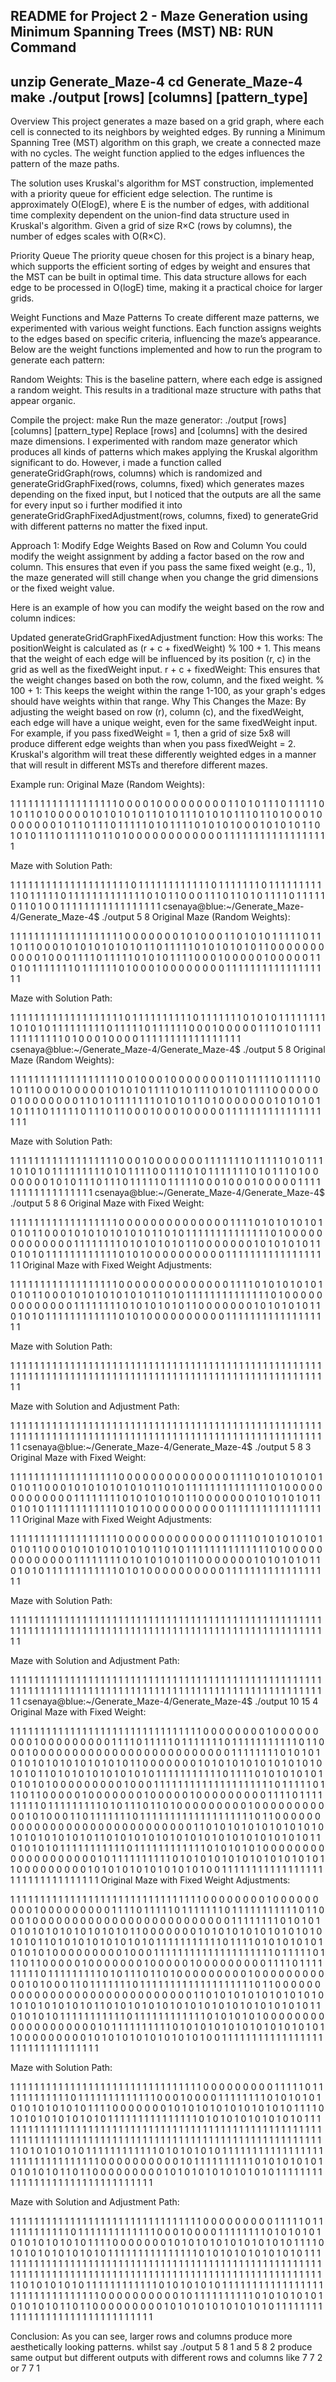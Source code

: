 README for Project 2 - Maze Generation using Minimum Spanning Trees (MST)
NB: RUN Command
----------------------------------------------------------------
unzip Generate_Maze-4
cd Generate_Maze-4
make 
./output [rows] [columns] [pattern_type]
----------------------------------------------------------------

Overview
This project generates a maze based on a grid graph, where each cell is connected to its neighbors by weighted edges. By running a Minimum Spanning Tree (MST) algorithm on this graph, we create a connected maze with no cycles. The weight function applied to the edges influences the pattern of the maze paths.

The solution uses Kruskal's algorithm for MST construction, implemented with a priority queue for efficient edge selection. The runtime is approximately
O(ElogE), where E is the number of edges, with additional time complexity dependent on the union-find data structure used in Kruskal's algorithm. Given a grid of size
R×C (rows by columns), the number of edges scales with O(R×C).

Priority Queue
The priority queue chosen for this project is a binary heap, which supports the efficient sorting of edges by weight and ensures that the MST can be built in optimal time. This data structure allows for each edge to be processed in
O(logE) time, making it a practical choice for larger grids.

Weight Functions and Maze Patterns
To create different maze patterns, we experimented with various weight functions. Each function assigns weights to the edges based on specific criteria, influencing the maze’s appearance. Below are the weight functions implemented and how to run the program to generate each pattern:

Random Weights: This is the baseline pattern, where each edge is assigned a random weight. This results in a traditional maze structure with paths that appear organic.

Compile the project:
make
Run the maze generator:
./output [rows] [columns] [pattern_type]
Replace [rows] and [columns] with the desired maze dimensions.
I experimented with random maze generator which produces all kinds of patterns which makes applying the Kruskal algorithm significant  to do.
However, i made a function called generateGridGraph(rows, columns) which is randomized and  generateGridGraphFixed(rows, columns, fixed) which generates
mazes depending on the fixed input, but I noticed that the outputs are all the same for every input so i further  modified it into generateGridGraphFixedAdjustment(rows, columns, fixed)
to generateGrid with different patterns no matter the fixed input.

Approach 1: Modify Edge Weights Based on Row and Column
You could modify the weight assignment by adding a factor based on the row and column. This ensures that even if you pass the same fixed weight (e.g., 1), the maze generated will still change when you change the grid dimensions or the fixed weight value.

Here is an example of how you can modify the weight based on the row and column indices:

Updated generateGridGraphFixedAdjustment function:
How this works:
The positionWeight is calculated as (r + c + fixedWeight) % 100 + 1. This means that the weight of each edge will be influenced by its position (r, c) in the grid as well as the fixedWeight input.
r + c + fixedWeight: This ensures that the weight changes based on both the row, column, and the fixed weight.
% 100 + 1: This keeps the weight within the range 1-100, as your graph's edges should have weights within that range.
Why This Changes the Maze:
By adjusting the weight based on row (r), column (c), and the fixedWeight, each edge will have a unique weight, even for the same fixedWeight input.
For example, if you pass fixedWeight = 1, then a grid of size 5x8 will produce different edge weights than when you pass fixedWeight = 2.
Kruskal's algorithm will treat these differently weighted edges in a manner that will result in different MSTs and therefore different mazes.


Example run:
Original Maze (Random Weights):

1 1 1 1 1 1 1 1 1 1 1 1 1 1 1 1 1
1   0 0 0 0 1 0 0 0 0 0 0 0 0 0 1
1 0 1 0 1 1 1 0 1 1 1 1 1 0 1 0 1
1 0 1 0 0 0 0 0 1 0 1 0 1 0 1 0 1
1 0 1 0 1 1 1 0 1 0 1 0 1 1 1 0 1
1 0 1 0 0 0 1 0 0 0 0 0 0 0 1 0 1
1 0 1 1 1 0 1 1 1 1 1 0 1 0 1 1 1
1 0 1 0 1 0 1 0 0 0 1 0 1 0 1 0 1
1 0 1 0 1 0 1 1 1 0 1 1 1 1 1 0 1
1 0 1 0 0 0 0 0 0 0 0 0 0 0 0   1
1 1 1 1 1 1 1 1 1 1 1 1 1 1 1 1 1

Maze with Solution Path:

1 1 1 1 1 1 1 1 1 1 1 1 1 1 1 1 1
            1                   1
1 0 1   1 1 1   1 1 1 1 1   1   1
1 0 1           1   1   1   1   1
1 0 1   1 1 1   1   1   1 1 1   1
1 0 1       1               1   1
1 0 1 1 1   1 1 1 1 1   1   1 1 1
1 0 1 0 1   1 0 0 0 1   1   1 0 1
1 0 1 0 1   1 1 1 0 1 1 1 1 1 0 1
1 0 1 0 0
1 1 1 1 1 1 1 1 1 1 1 1 1 1 1 1 1
csenaya@blue:~/Generate_Maze-4/Generate_Maze-4$ ./output 5 8
Original Maze (Random Weights):

1 1 1 1 1 1 1 1 1 1 1 1 1 1 1 1 1
1   1 0 0 0 0 0 0 0 1 0 1 0 0 0 1
1 0 1 0 1 0 1 1 1 1 1 0 1 1 1 0 1
1 0 0 0 1 0 1 0 1 0 1 0 1 0 1 0 1
1 0 1 1 1 1 1 0 1 0 1 0 1 0 1 0 1
1 0 0 0 0 0 0 0 0 0 0 0 1 0 0 0 1
1 1 1 0 1 1 1 1 1 0 1 0 1 0 1 1 1
1 0 0 0 1 0 0 0 0 0 1 0 0 0 0 0 1
1 0 1 0 1 1 1 1 1 1 1 0 1 1 1 1 1
1 0 1 0 0 0 1 0 0 0 0 0 0 0 0   1
1 1 1 1 1 1 1 1 1 1 1 1 1 1 1 1 1

Maze with Solution Path:

1 1 1 1 1 1 1 1 1 1 1 1 1 1 1 1 1
    1               1 0 1       1
1   1   1   1 1 1 1 1 0 1 1 1   1
1       1   1 0 1 0 1 0 1   1   1
1   1 1 1 1 1 0 1 0 1 0 1   1   1
1                       1       1
1 1 1 0 1 1 1 1 1 0 1   1   1 1 1
1 0 0 0 1 0 0 0 0 0 1           1
1 0 1 0 1 1 1 1 1 1 1   1 1 1 1 1
1 0 1 0 0 0 1 0 0 0 0
1 1 1 1 1 1 1 1 1 1 1 1 1 1 1 1 1
csenaya@blue:~/Generate_Maze-4/Generate_Maze-4$ ./output 5 8
Original Maze (Random Weights):

1 1 1 1 1 1 1 1 1 1 1 1 1 1 1 1 1
1   0 0 1 0 0 0 1 0 0 0 0 0 0 0 1
1 0 1 1 1 1 1 0 1 1 1 1 1 0 1 0 1
1 0 0 0 1 0 0 0 0 0 1 0 1 0 1 0 1
1 1 1 0 1 0 1 1 1 0 1 0 1 0 1 1 1
1 0 0 0 0 0 0 0 1 0 0 0 0 0 0 0 1
1 0 1 0 1 1 1 1 1 1 1 0 1 0 1 0 1
1 0 1 0 0 0 0 0 0 0 1 0 1 0 1 0 1
1 0 1 1 1 0 1 1 1 1 1 0 1 1 1 0 1
1 0 0 0 1 0 0 0 1 0 0 0 0 0 1   1
1 1 1 1 1 1 1 1 1 1 1 1 1 1 1 1 1

Maze with Solution Path:

1 1 1 1 1 1 1 1 1 1 1 1 1 1 1 1 1
        1 0 0 0 1 0 0 0 0 0 0 0 1
1   1 1 1 1 1 0 1 1 1 1 1 0 1 0 1
1       1           1 0 1 0 1 0 1
1 1 1   1   1 1 1   1 0 1 0 1 1 1
1 0 0           1               1
1 0 1 0 1 1 1 1 1 1 1 0 1 0 1   1
1 0 1 0 0 0 0 0 0 0 1 0 1 0 1   1
1 0 1 1 1 0 1 1 1 1 1 0 1 1 1   1
1 0 0 0 1 0 0 0 1 0 0 0 0 0 1
1 1 1 1 1 1 1 1 1 1 1 1 1 1 1 1 1
csenaya@blue:~/Generate_Maze-4/Generate_Maze-4$ ./output 5 8 6
Original Maze with Fixed Weight:

1 1 1 1 1 1 1 1 1 1 1 1 1 1 1 1 1
1   0 0 0 0 0 0 0 0 0 0 0 0 0 0 1
1 1 1 0 1 0 1 0 1 0 1 0 1 0 1 0 1
1 0 0 0 1 0 1 0 1 0 1 0 1 0 1 0 1
1 0 1 0 1 1 1 1 1 1 1 1 1 1 1 1 1
1 0 1 0 0 0 0 0 0 0 0 0 0 0 0 0 1
1 1 1 1 1 1 1 0 1 0 1 0 1 0 1 0 1
1 0 0 0 0 0 0 0 1 0 1 0 1 0 1 0 1
1 0 1 0 1 0 1 1 1 1 1 1 1 1 1 1 1
1 0 1 0 1 0 0 0 0 0 0 0 0 0 0   1
1 1 1 1 1 1 1 1 1 1 1 1 1 1 1 1 1
Original Maze with Fixed Weight Adjustments:

1 1 1 1 1 1 1 1 1 1 1 1 1 1 1 1 1
1   0 0 0 0 0 0 0 0 0 0 0 0 0 0 1
1 1 1 0 1 0 1 0 1 0 1 0 1 0 1 0 1
1 0 0 0 1 0 1 0 1 0 1 0 1 0 1 0 1
1 0 1 0 1 1 1 1 1 1 1 1 1 1 1 1 1
1 0 1 0 0 0 0 0 0 0 0 0 0 0 0 0 1
1 1 1 1 1 1 1 0 1 0 1 0 1 0 1 0 1
1 0 0 0 0 0 0 0 1 0 1 0 1 0 1 0 1
1 0 1 0 1 0 1 1 1 1 1 1 1 1 1 1 1
1 0 1 0 1 0 0 0 0 0 0 0 0 0 0   1
1 1 1 1 1 1 1 1 1 1 1 1 1 1 1 1 1

Maze with Solution Path:

1 1 1 1 1 1 1 1 1 1 1 1 1 1 1 1 1
                                1
1 1 1   1   1   1   1   1   1   1
1       1   1   1   1   1   1   1
1   1   1 1 1 1 1 1 1 1 1 1 1 1 1
1   1                           1
1 1 1 1 1 1 1   1   1   1   1   1
1               1   1   1   1   1
1   1   1   1 1 1 1 1 1 1 1 1 1 1
1   1   1
1 1 1 1 1 1 1 1 1 1 1 1 1 1 1 1 1

Maze with Solution and Adjustment Path:

1 1 1 1 1 1 1 1 1 1 1 1 1 1 1 1 1
                                1
1 1 1   1   1   1   1   1   1   1
1       1   1   1   1   1   1   1
1   1   1 1 1 1 1 1 1 1 1 1 1 1 1
1   1                           1
1 1 1 1 1 1 1   1   1   1   1   1
1               1   1   1   1   1
1   1   1   1 1 1 1 1 1 1 1 1 1 1
1   1   1
1 1 1 1 1 1 1 1 1 1 1 1 1 1 1 1 1
csenaya@blue:~/Generate_Maze-4/Generate_Maze-4$ ./output 5 8 3
Original Maze with Fixed Weight:

1 1 1 1 1 1 1 1 1 1 1 1 1 1 1 1 1
1   0 0 0 0 0 0 0 0 0 0 0 0 0 0 1
1 1 1 0 1 0 1 0 1 0 1 0 1 0 1 0 1
1 0 0 0 1 0 1 0 1 0 1 0 1 0 1 0 1
1 0 1 0 1 1 1 1 1 1 1 1 1 1 1 1 1
1 0 1 0 0 0 0 0 0 0 0 0 0 0 0 0 1
1 1 1 1 1 1 1 0 1 0 1 0 1 0 1 0 1
1 0 0 0 0 0 0 0 1 0 1 0 1 0 1 0 1
1 0 1 0 1 0 1 1 1 1 1 1 1 1 1 1 1
1 0 1 0 1 0 0 0 0 0 0 0 0 0 0   1
1 1 1 1 1 1 1 1 1 1 1 1 1 1 1 1 1
Original Maze with Fixed Weight Adjustments:

1 1 1 1 1 1 1 1 1 1 1 1 1 1 1 1 1
1   0 0 0 0 0 0 0 0 0 0 0 0 0 0 1
1 1 1 0 1 0 1 0 1 0 1 0 1 0 1 0 1
1 0 0 0 1 0 1 0 1 0 1 0 1 0 1 0 1
1 0 1 0 1 1 1 1 1 1 1 1 1 1 1 1 1
1 0 1 0 0 0 0 0 0 0 0 0 0 0 0 0 1
1 1 1 1 1 1 1 0 1 0 1 0 1 0 1 0 1
1 0 0 0 0 0 0 0 1 0 1 0 1 0 1 0 1
1 0 1 0 1 0 1 1 1 1 1 1 1 1 1 1 1
1 0 1 0 1 0 0 0 0 0 0 0 0 0 0   1
1 1 1 1 1 1 1 1 1 1 1 1 1 1 1 1 1

Maze with Solution Path:

1 1 1 1 1 1 1 1 1 1 1 1 1 1 1 1 1
                                1
1 1 1   1   1   1   1   1   1   1
1       1   1   1   1   1   1   1
1   1   1 1 1 1 1 1 1 1 1 1 1 1 1
1   1                           1
1 1 1 1 1 1 1   1   1   1   1   1
1               1   1   1   1   1
1   1   1   1 1 1 1 1 1 1 1 1 1 1
1   1   1
1 1 1 1 1 1 1 1 1 1 1 1 1 1 1 1 1

Maze with Solution and Adjustment Path:

1 1 1 1 1 1 1 1 1 1 1 1 1 1 1 1 1
                                1
1 1 1   1   1   1   1   1   1   1
1       1   1   1   1   1   1   1
1   1   1 1 1 1 1 1 1 1 1 1 1 1 1
1   1                           1
1 1 1 1 1 1 1   1   1   1   1   1
1               1   1   1   1   1
1   1   1   1 1 1 1 1 1 1 1 1 1 1
1   1   1
1 1 1 1 1 1 1 1 1 1 1 1 1 1 1 1 1
csenaya@blue:~/Generate_Maze-4/Generate_Maze-4$ ./output 10 15 4
Original Maze with Fixed Weight:

1 1 1 1 1 1 1 1 1 1 1 1 1 1 1 1 1 1 1 1 1 1 1 1 1 1 1 1 1 1 1
1   0 0 0 0 0 0 0 0 1 0 0 0 0 0 0 0 0 0 1 0 0 0 0 0 0 0 0 0 1
1 1 1 0 1 1 1 1 1 0 1 1 1 1 1 1 1 0 1 1 1 1 1 1 1 1 1 1 1 0 1
1 0 0 0 1 0 0 0 0 0 0 0 0 0 0 0 0 0 0 0 0 0 0 0 0 0 0 0 0 0 1
1 1 1 1 1 1 1 0 1 0 1 0 1 0 1 0 1 0 1 0 1 0 1 0 1 0 1 0 1 0 1
1 0 0 0 0 0 0 0 1 0 1 0 1 0 1 0 1 0 1 0 1 0 1 0 1 0 1 0 1 0 1
1 0 1 0 1 0 1 0 1 0 1 0 1 0 1 0 1 1 1 1 1 1 1 1 1 1 1 0 1 1 1
1 0 1 0 1 0 1 0 1 0 1 0 1 0 1 0 1 0 0 0 0 0 0 0 0 0 1 0 0 0 1
1 1 1 1 1 1 1 1 1 1 1 1 1 1 1 1 1 1 1 0 1 1 1 1 1 0 1 1 1 0 1
1 0 0 0 0 0 1 0 0 0 0 0 0 0 1 0 0 0 0 0 1 0 0 0 0 0 0 0 0 0 1
1 1 1 0 1 1 1 1 1 1 1 1 1 0 1 1 1 1 1 1 1 1 1 0 1 0 1 1 1 0 1
1 0 1 0 0 0 0 0 0 0 0 0 1 0 0 0 0 0 0 0 0 0 0 0 1 0 1 0 0 0 1
1 0 1 1 1 1 1 1 1 0 1 1 1 1 1 1 1 1 1 1 1 1 1 1 1 1 1 1 1 0 1
1 0 0 0 0 0 0 0 0 0 0 0 0 0 0 0 0 0 0 0 0 0 0 0 0 0 0 0 0 0 1
1 0 1 0 1 0 1 0 1 0 1 0 1 0 1 0 1 0 1 0 1 0 1 0 1 0 1 0 1 0 1
1 0 1 0 1 0 1 0 1 0 1 0 1 0 1 0 1 0 1 0 1 0 1 0 1 0 1 0 1 0 1
1 0 1 0 1 0 1 0 1 1 1 1 1 1 1 1 1 1 1 0 1 1 1 1 1 1 1 1 1 1 1
1 0 1 0 1 0 1 0 1 0 0 0 0 0 0 0 0 0 0 0 0 0 0 0 0 0 0 0 1 0 1
1 1 1 1 1 1 1 1 1 0 1 0 1 0 1 0 1 0 1 0 1 0 1 0 1 0 1 0 1 0 1
1 0 0 0 0 0 0 0 0 0 1 0 1 0 1 0 1 0 1 0 1 0 1 0 1 0 1 0 0   1
1 1 1 1 1 1 1 1 1 1 1 1 1 1 1 1 1 1 1 1 1 1 1 1 1 1 1 1 1 1 1
Original Maze with Fixed Weight Adjustments:

1 1 1 1 1 1 1 1 1 1 1 1 1 1 1 1 1 1 1 1 1 1 1 1 1 1 1 1 1 1 1
1   0 0 0 0 0 0 0 0 1 0 0 0 0 0 0 0 0 0 1 0 0 0 0 0 0 0 0 0 1
1 1 1 0 1 1 1 1 1 0 1 1 1 1 1 1 1 0 1 1 1 1 1 1 1 1 1 1 1 0 1
1 0 0 0 1 0 0 0 0 0 0 0 0 0 0 0 0 0 0 0 0 0 0 0 0 0 0 0 0 0 1
1 1 1 1 1 1 1 0 1 0 1 0 1 0 1 0 1 0 1 0 1 0 1 0 1 0 1 0 1 0 1
1 0 0 0 0 0 0 0 1 0 1 0 1 0 1 0 1 0 1 0 1 0 1 0 1 0 1 0 1 0 1
1 0 1 0 1 0 1 0 1 0 1 0 1 0 1 0 1 1 1 1 1 1 1 1 1 1 1 0 1 1 1
1 0 1 0 1 0 1 0 1 0 1 0 1 0 1 0 1 0 0 0 0 0 0 0 0 0 1 0 0 0 1
1 1 1 1 1 1 1 1 1 1 1 1 1 1 1 1 1 1 1 0 1 1 1 1 1 0 1 1 1 0 1
1 0 0 0 0 0 1 0 0 0 0 0 0 0 1 0 0 0 0 0 1 0 0 0 0 0 0 0 0 0 1
1 1 1 0 1 1 1 1 1 1 1 1 1 0 1 1 1 1 1 1 1 1 1 0 1 0 1 1 1 0 1
1 0 1 0 0 0 0 0 0 0 0 0 1 0 0 0 0 0 0 0 0 0 0 0 1 0 1 0 0 0 1
1 0 1 1 1 1 1 1 1 0 1 1 1 1 1 1 1 1 1 1 1 1 1 1 1 1 1 1 1 0 1
1 0 0 0 0 0 0 0 0 0 0 0 0 0 0 0 0 0 0 0 0 0 0 0 0 0 0 0 0 0 1
1 0 1 0 1 0 1 0 1 0 1 0 1 0 1 0 1 0 1 0 1 0 1 0 1 0 1 0 1 0 1
1 0 1 0 1 0 1 0 1 0 1 0 1 0 1 0 1 0 1 0 1 0 1 0 1 0 1 0 1 0 1
1 0 1 0 1 0 1 0 1 1 1 1 1 1 1 1 1 1 1 0 1 1 1 1 1 1 1 1 1 1 1
1 0 1 0 1 0 1 0 1 0 0 0 0 0 0 0 0 0 0 0 0 0 0 0 0 0 0 0 1 0 1
1 1 1 1 1 1 1 1 1 0 1 0 1 0 1 0 1 0 1 0 1 0 1 0 1 0 1 0 1 0 1
1 0 0 0 0 0 0 0 0 0 1 0 1 0 1 0 1 0 1 0 1 0 1 0 1 0 1 0 0   1
1 1 1 1 1 1 1 1 1 1 1 1 1 1 1 1 1 1 1 1 1 1 1 1 1 1 1 1 1 1 1

Maze with Solution Path:

1 1 1 1 1 1 1 1 1 1 1 1 1 1 1 1 1 1 1 1 1 1 1 1 1 1 1 1 1 1 1
                    1 0 0 0 0 0 0 0 0 0 1                   1
1 1 1 0 1 1 1 1 1   1 1 1 1 1 1 1 0 1 1 1 1 1 1 1 1 1 1 1   1
1 0 0 0 1 0 0 0 0                                           1
1 1 1 1 1 1 1 0 1 0 1 0 1 0 1 0 1 0 1 0 1 0 1 0 1 0 1   1   1
1 0 0 0 0 0 0 0 1 0 1 0 1 0 1 0 1 0 1 0 1 0 1 0 1 0 1   1   1
1 0 1 0 1 0 1 0 1 0 1 0 1 0 1 0 1 1 1 1 1 1 1 1 1 1 1   1 1 1
1 0 1 0 1 0 1 0 1 0 1 0 1 0 1 0 1                   1       1
1 1 1 1 1 1 1 1 1 1 1 1 1 1 1 1 1 1 1   1 1 1 1 1   1 1 1   1
1           1               1           1                   1
1 1 1   1 1 1 1 1 1 1 1 1   1 1 1 1 1 1 1 1 1   1   1 1 1   1
1   1                   1                       1   1       1
1   1 1 1 1 1 1 1   1 1 1 1 1 1 1 1 1 1 1 1 1 1 1 1 1 1 1   1
1                                                           1
1   1   1   1   1   1   1   1   1   1   1 0 1 0 1 0 1 0 1 0 1
1   1   1   1   1   1   1   1   1   1   1 0 1 0 1 0 1 0 1 0 1
1   1   1   1   1 1 1 1 1 1 1 1 1 1 1   1 1 1 1 1 1 1 1 1 1 1
1   1   1   1   1 0 0 0 0 0 0 0 0 0 0                   1 0 1
1 1 1 1 1 1 1 1 1 0 1 0 1 0 1 0 1 0 1 0 1 0 1 0 1 0 1   1 0 1
1 0 0 0 0 0 0 0 0 0 1 0 1 0 1 0 1 0 1 0 1 0 1 0 1 0 1
1 1 1 1 1 1 1 1 1 1 1 1 1 1 1 1 1 1 1 1 1 1 1 1 1 1 1 1 1 1 1

Maze with Solution and Adjustment Path:

1 1 1 1 1 1 1 1 1 1 1 1 1 1 1 1 1 1 1 1 1 1 1 1 1 1 1 1 1 1 1
                    1 0 0 0 0 0 0 0 0 0 1                   1
1 1 1 0 1 1 1 1 1   1 1 1 1 1 1 1 0 1 1 1 1 1 1 1 1 1 1 1   1
1 0 0 0 1 0 0 0 0                                           1
1 1 1 1 1 1 1 0 1 0 1 0 1 0 1 0 1 0 1 0 1 0 1 0 1 0 1   1   1
1 0 0 0 0 0 0 0 1 0 1 0 1 0 1 0 1 0 1 0 1 0 1 0 1 0 1   1   1
1 0 1 0 1 0 1 0 1 0 1 0 1 0 1 0 1 1 1 1 1 1 1 1 1 1 1   1 1 1
1 0 1 0 1 0 1 0 1 0 1 0 1 0 1 0 1                   1       1
1 1 1 1 1 1 1 1 1 1 1 1 1 1 1 1 1 1 1   1 1 1 1 1   1 1 1   1
1           1               1           1                   1
1 1 1   1 1 1 1 1 1 1 1 1   1 1 1 1 1 1 1 1 1   1   1 1 1   1
1   1                   1                       1   1       1
1   1 1 1 1 1 1 1   1 1 1 1 1 1 1 1 1 1 1 1 1 1 1 1 1 1 1   1
1                                                           1
1   1   1   1   1   1   1   1   1   1   1 0 1 0 1 0 1 0 1 0 1
1   1   1   1   1   1   1   1   1   1   1 0 1 0 1 0 1 0 1 0 1
1   1   1   1   1 1 1 1 1 1 1 1 1 1 1   1 1 1 1 1 1 1 1 1 1 1
1   1   1   1   1 0 0 0 0 0 0 0 0 0 0                   1 0 1
1 1 1 1 1 1 1 1 1 0 1 0 1 0 1 0 1 0 1 0 1 0 1 0 1 0 1   1 0 1
1 0 0 0 0 0 0 0 0 0 1 0 1 0 1 0 1 0 1 0 1 0 1 0 1 0 1
1 1 1 1 1 1 1 1 1 1 1 1 1 1 1 1 1 1 1 1 1 1 1 1 1 1 1 1 1 1 1

Conclusion:
As you can see, larger rows and columns produce more aesthetically looking patterns. whilst say ./output 5 8 1 and 5 8 2 produce same output but different
outputs with different rows and columns like 7 7 2 or 7 7 1

